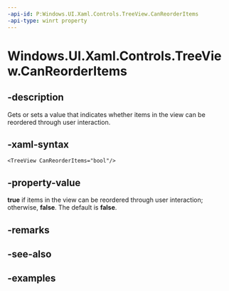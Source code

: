 ```yaml
---
-api-id: P:Windows.UI.Xaml.Controls.TreeView.CanReorderItems
-api-type: winrt property
---
```


<!-- Property syntax.
public bool CanReorderItems { get;  set; }
-->

# Windows.UI.Xaml.Controls.TreeView.CanReorderItems

## -description

Gets or sets a value that indicates whether items in the view can be reordered through user interaction.

## -xaml-syntax

```xaml
<TreeView CanReorderItems="bool"/>
```

## -property-value

**true** if items in the view can be reordered through user interaction; otherwise, **false**. The default is **false**.

## -remarks

## -see-also

## -examples

